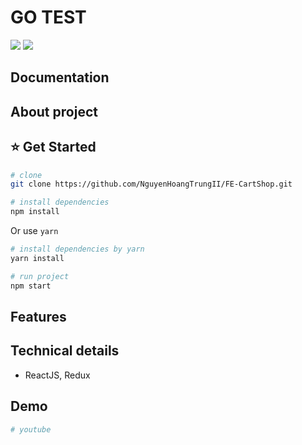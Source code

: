 # GO TEST
[![](https://img.shields.io/badge/Facebook-nguyenhoangtrung-blue)](https://www.facebook.com/nguyenhoangtrunghhh/)
[![](https://img.shields.io/badge/Gmail-nguyenhoangtrunghs%40gmail.com-red)](mailto:nguyenhoangtrunghs@gmail.com)


## Documentation

## About project
## :star: Get Started
``` bash
# clone
git clone https://github.com/NguyenHoangTrungII/FE-CartShop.git
```

``` bash
# install dependencies
npm install
```
Or use `yarn`
``` bash
# install dependencies by yarn
yarn install
```

``` bash
# run project
npm start
```

  
## Features

  
## Technical details
- ReactJS, Redux
## Demo

``` bash
# youtube

```

